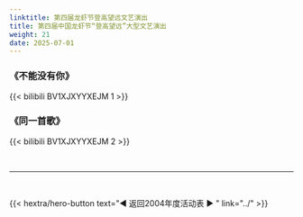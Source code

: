 ```yaml
---
linktitle: 第四届龙虾节登高望远文艺演出
title: 第四届中国龙虾节“登高望远”大型文艺演出
weight: 21
date: 2025-07-01
---
```



### 《不能没有你》

{{< bilibili BV1XJXYYXEJM 1 >}}


### 《同一首歌》

{{< bilibili BV1XJXYYXEJM 2 >}}


<br>
<hr>
<br>


{{< hextra/hero-button text="◀ 返回2004年度活动表 ▶ " link="../" >}}